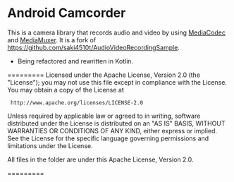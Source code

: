 Android Camcorder
=========================

This is a camera library that records audio and video by using [MediaCodec](https://developer.android.com/reference/android/media/MediaCodec) and [MediaMuxer](https://developer.android.com/reference/android/media/MediaMuxer). It is a fork of https://github.com/saki4510t/AudioVideoRecordingSample.

- Being refactored and rewritten in Kotlin.

=========
 Licensed under the Apache License, Version 2.0 (the "License");
 you may not use this file except in compliance with the License.
 You may obtain a copy of the License at

     http://www.apache.org/licenses/LICENSE-2.0

 Unless required by applicable law or agreed to in writing, software
 distributed under the License is distributed on an "AS IS" BASIS,
 WITHOUT WARRANTIES OR CONDITIONS OF ANY KIND, either express or implied.
 See the License for the specific language governing permissions and
 limitations under the License.

All files in the folder are under this Apache License, Version 2.0.

=========
